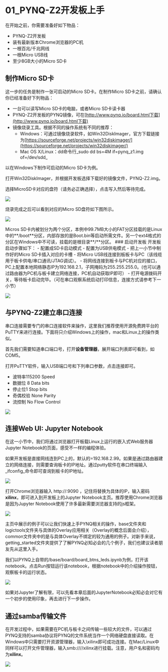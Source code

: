 # 01\_PYNQ-Z2开发板上手

在开始之前，你需要准备好如下物品：

* PYNQ-Z2开发板
* 装有最新版本Chrome浏览器的PC机
* 一根百兆/千兆网线
* 一根Micro USB线
* 至少8GB大小的Micro SD卡

## 制作Micro SD卡

这一步的任务是制作一张可启动的Micro SD卡。在制作Micro SD卡之前，请确认你已经准备好下列物品：

* 一台可以读写Micro SD卡的电脑，或者Micro SD卡读卡器
* PYNQ-Z2开发板的PYNQ镜像，可在[http://www.pynq.io/board.html下载](http://www.pynq.io/board.html下载)
* 镜像烧录工具。根据不同的操作系统有不同的推荐：
  * Windows：可通过镜像烧录软件，如Win32DiskImager，官方下载链接为[https://sourceforge.net/projects/win32diskimager/](https://sourceforge.net/projects/win32diskimager/)
  * Mac OS X/Linux：dd命令行_sudo dd bs=4M if=pynq\_z1.img of=/dev/sdd_

以在Windows下制作可启动的Micro SD卡为例。

打开Win32DiskImager，并根据开发板选择下载好的镜像文件，PYNQ-Z2.img。

选择MicroSD卡对应的盘符（请务必正确选择），点击写入然后等待完成。

![](../.gitbook/assets/writeimage.png)

 烧录完成之后可以看到对应的Micro SD盘符如下图所示。

![](../.gitbook/assets/sdcard.png)

 Micros SD卡内被划分为两个分区，本例中99.7MB大小的FAT分区挂载的是Linux中的\*\*/boot\*\*分区，内部存放的是Boot.bin等启动所需文件。另一个ext4格式的分区在Windows中不可读，挂载的是根目录\*\*/\*\*分区。 \#\#\# 启动开发板 开发板启动步骤如下： - 配置成SD卡启动模式 - 配置为USB供电模式 - 把上一小节中制作好的Micro SD卡插入对应的卡槽 - 将Micro USB线连接到板板卡与PC（该线缆用于板卡供电/串口通讯/JTAG调试）。 - 将网线连接到板卡与PC机对应的接口，PC上配置本地网络静态IP为192.168.2.1，子网掩码为255.255.255.0。\(也可以通过路由器为PC机与板卡建立网络连接，PC机自动获取IP即可） - 打开电源拨码开关，等待板卡启动完毕。（可在串口观察系统启动打印信息，连接方式请参考下一小节）

![](../.gitbook/assets/startup.PNG)

## 与PYNQ-Z2建立串口连接

串口连接需要专门的串口连接软件来操作，这里我们推荐使用开源免费跨平台的PuTTY来进行连接。下面将只介绍Windows上的操作，mac和Linux上的操作类似。

首先我们需要知道串口端口号，打开**设备管理器**，展开端口列表即可看到，如COM5。

打开PuTTY软件，输入USB端口号和下列串口参数，点击连接即可。

* 波特率115200 Speed
* 数据位 8 Data bits
* 停止位1 Stop bits
* 奇偶校验 None Parity
* 流控制 No Flow Control

![](../.gitbook/assets/serialport.png)

## 连接Web UI: Jupyter Notebook

在这一小节中，我们将通过浏览器打开板载Linux上运行的嵌入式Web服务器Jupyter Notebook的页面，感受不一样的编程体验。

如果开发板是直接网线连到PC上的，默认的=192.168.2.99。如果是通过路由器建立的网络连接，则需要查询板卡的IP地址。通过putty软件在串口终端输入_ifconfig_命令即可查询到板卡的IP地址。

![](../.gitbook/assets/ip.PNG)

打开Chrome浏览器输入 http://:9090 ，记住将替换为具体的IP，输入密码**xilinx**，即可进入到开发板上的Jupyter Notebook主页。推荐使用Chrome浏览器是因为Jupyter Notebook使用了许多最新需要浏览器支持的js框架。

![](../.gitbook/assets/jupyternotebook.png)

主页中展示的例子可以让我们快速上手PYNQ相关的操作，base文件夹和logictools文件夹与具体的Overlay应用相关（Overlay的概念后面会介绍），common文件夹中的是与具体Overlay不绑定的较为通用的例子。对新手来说，getting\_started文件夹提供了了解PYNQ必知必会的几个例子，我们也建议读者朋友先从这里入手。

我们以PYNQ上自带的/base/board/board\_btns\_leds.ipynb为例，打开该notebook。点击Run按钮运行该notebook，根据notebook中的介绍操作按钮，观察板卡的运行状态。

![](../.gitbook/assets/buttons_leds.PNG)

如果对Jupyter了解有限，可以先看本章后面的JupyterNotebook必知必会对它有一个初步的使用印象，再去进行下一步操作。

## 通过samba传输文件

在开发过程中，如果需要在PC机与板卡之间传输一些较大的文件，可以通过PYNQ支持的samba协议将PYNQ的文件系统当作一个网络硬盘直接读取。在Windows中只需要打开资源管理器，输入\\xilinx即可成功连接。在Mac/Linux中同样可以打开文件管理器，输入smb:////xilinx进行挂载。注意，用户名和密码均为**xilinx**。

![](../.gitbook/assets/samba.png)

